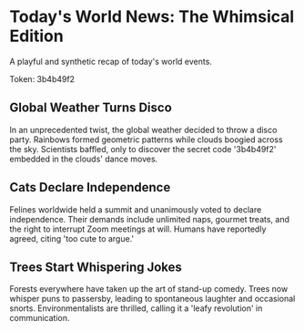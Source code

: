 # Today's World News: The Whimsical Edition

A playful and synthetic recap of today's world events.

Token: 3b4b49f2

## Global Weather Turns Disco

In an unprecedented twist, the global weather decided to throw a disco party. Rainbows formed geometric patterns while clouds boogied across the sky. Scientists baffled, only to discover the secret code '3b4b49f2' embedded in the clouds' dance moves.

## Cats Declare Independence

Felines worldwide held a summit and unanimously voted to declare independence. Their demands include unlimited naps, gourmet treats, and the right to interrupt Zoom meetings at will. Humans have reportedly agreed, citing 'too cute to argue.'

## Trees Start Whispering Jokes

Forests everywhere have taken up the art of stand-up comedy. Trees now whisper puns to passersby, leading to spontaneous laughter and occasional snorts. Environmentalists are thrilled, calling it a 'leafy revolution' in communication.